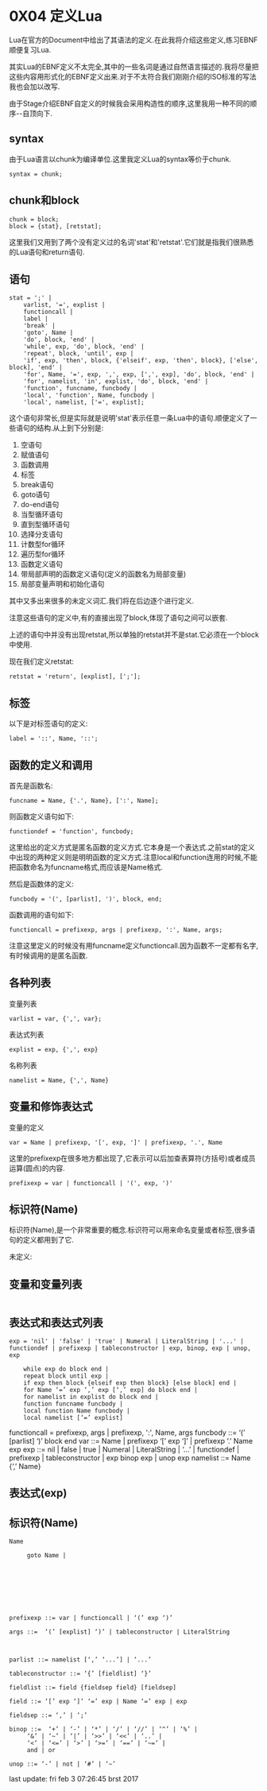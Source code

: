 # 0X04 定义Lua

Lua在官方的Document中给出了其语法的定义.在此我将介绍这些定义,练习EBNF顺便复习Lua.

其实Lua的EBNF定义不太完全,其中的一些名词是通过自然语言描述的.我将尽量把这些内容用形式化的EBNF定义出来.对于不太符合我们刚刚介绍的ISO标准的写法我也会加以改写.

由于Stage介绍EBNF自定义的时候我会采用构造性的顺序,这里我用一种不同的顺序--自顶向下.

## syntax

由于Lua语言以chunk为编译单位.这里我定义Lua的syntax等价于chunk.

```EBNF
syntax = chunk;
```

## chunk和block

```EBNF
chunk = block;
block = {stat}, [retstat];
```

这里我们又用到了两个没有定义过的名词'stat'和'retstat'.它们就是指我们很熟悉的Lua语句和return语句.

## 语句

```EBNF
stat = ';' |
    varlist, '=', explist |
    functioncall |
    label |
    'break' |
    'goto', Name |
    'do', block, 'end' |
    'while', exp, 'do', block, 'end' |
    'repeat', block, 'until', exp |
    'if', exp, 'then', block, {'elseif', exp, 'then', block}, ['else', block], 'end' |
    'for', Name, '=', exp, ',', exp, [',', exp], 'do', block, 'end' |
    'for', namelist, 'in', explist, 'do', block, 'end' |
    'function', funcname, funcbody |
    'local', 'function', Name, funcbody |
    'local', namelist, ['=', explist];
```

这个语句非常长,但是实际就是说明'stat'表示任意一条Lua中的语句.顺便定义了一些语句的结构.从上到下分别是:

1. 空语句
1. 赋值语句
1. 函数调用
1. 标签
1. break语句
1. goto语句
1. do-end语句
1. 当型循环语句
1. 直到型循环语句
1. 选择分支语句
1. 计数型for循环
1. 遍历型for循环
1. 函数定义语句
1. 带局部声明的函数定义语句(定义的函数名为局部变量)
1. 局部变量声明和初始化语句

其中又多出来很多的未定义词汇.我们将在后边逐个进行定义.

注意这些语句的定义中,有的直接出现了block,体现了语句之间可以嵌套.

上述的语句中并没有出现retstat,所以单独的retstat并不是stat.它必须在一个block中使用.

现在我们定义retstat:

```EBNF
retstat = 'return', [explist], [';'];
```

## 标签

以下是对标签语句的定义:

```EBNF
label = '::', Name, '::';
```

## 函数的定义和调用

首先是函数名:

```EBNF
funcname = Name, {'.', Name}, [':', Name];
```

则函数定义语句如下:

```EBNF
functiondef = 'function', funcbody;
```

这里给出的定义方式是匿名函数的定义方式.它本身是一个表达式.之前stat的定义中出现的两种定义则是明明函数的定义方式.注意local和function连用的时候,不能把函数命名为funcname格式,而应该是Name格式.

然后是函数体的定义:

```EBNF
funcbody = '(', [parlist], ')', block, end;
```

函数调用的语句如下:

```EBNF
functioncall = prefixexp, args | prefixexp, ':', Name, args;
```

注意这里定义的时候没有用funcname定义functioncall.因为函数不一定都有名字,有时候调用的是匿名函数.

## 各种列表

变量列表

```EBNF
varlist = var, {',', var};
```

表达式列表

```EBNF
explist = exp, {',', exp}
```

名称列表

```EBNF
namelist = Name, {',', Name}
```

## 变量和修饰表达式

变量的定义

```EBNF
var = Name | prefixexp, '[', exp, ']' | prefixexp, '.', Name
```

这里的prefixexp在很多地方都出现了,它表示可以后加查表算符(方括号)或者成员运算(圆点)的内容.

```EBNF
prefixexp = var | functioncall | '(', exp, ')'
```

## 标识符(Name)

标识符(Name),是一个非常重要的概念.标识符可以用来命名变量或者标签,很多语句的定义都用到了它.

未定义:


## 变量和变量列表

```EBNF

```

## 表达式和表达式列表

```EBNF
exp = 'nil' | 'false' | 'true' | Numeral | LiteralString | '...' | functiondef | prefixexp | tableconstructor | exp, binop, exp | unop, exp
```
 
    
        while exp do block end | 
        repeat block until exp | 
        if exp then block {elseif exp then block} [else block] end | 
        for Name ‘=’ exp ‘,’ exp [‘,’ exp] do block end | 
        for namelist in explist do block end | 
        function funcname funcbody | 
        local function Name funcbody | 
        local namelist [‘=’ explist] 

functioncall = prefixexp, args | prefixexp, ':', Name, args
funcbody ::= ‘(’ [parlist] ‘)’ block end
var ::=  Name | prefixexp ‘[’ exp ‘]’ | prefixexp ‘.’ Name 
exp
	exp ::=  nil | false | true | Numeral | LiteralString | ‘...’ | functiondef | 
		 prefixexp | tableconstructor | exp binop exp | unop exp 
         	namelist ::= Name {‘,’ Name}

## 表达式(exp)

## 标识符(Name)



```EBNF
Name
```


		 goto Name | 








	prefixexp ::= var | functioncall | ‘(’ exp ‘)’

	args ::=  ‘(’ [explist] ‘)’ | tableconstructor | LiteralString 



	parlist ::= namelist [‘,’ ‘...’] | ‘...’

	tableconstructor ::= ‘{’ [fieldlist] ‘}’

	fieldlist ::= field {fieldsep field} [fieldsep]

	field ::= ‘[’ exp ‘]’ ‘=’ exp | Name ‘=’ exp | exp

	fieldsep ::= ‘,’ | ‘;’

	binop ::=  ‘+’ | ‘-’ | ‘*’ | ‘/’ | ‘//’ | ‘^’ | ‘%’ | 
		 ‘&’ | ‘~’ | ‘|’ | ‘>>’ | ‘<<’ | ‘..’ | 
		 ‘<’ | ‘<=’ | ‘>’ | ‘>=’ | ‘==’ | ‘~=’ | 
		 and | or

	unop ::= ‘-’ | not | ‘#’ | ‘~’

last update: fri feb 3 07:26:45 brst 2017